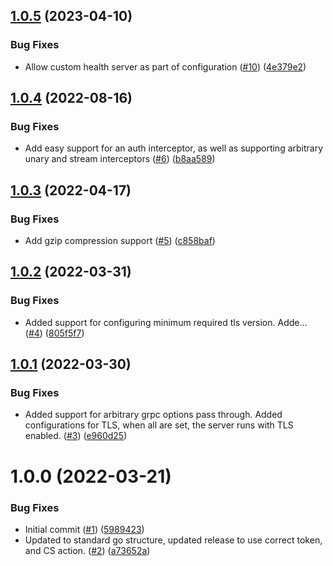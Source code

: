## [1.0.5](https://github.com/catalystcommunity/grpc-base-go/compare/v1.0.4...v1.0.5) (2023-04-10)


### Bug Fixes

* Allow custom health server as part of configuration ([#10](https://github.com/catalystcommunity/grpc-base-go/issues/10)) ([4e379e2](https://github.com/catalystcommunity/grpc-base-go/commit/4e379e2686b8251530bad38c98724b40c1c010f4))

## [1.0.4](https://github.com/catalystcommunity/grpc-base-go/compare/v1.0.3...v1.0.4) (2022-08-16)


### Bug Fixes

* Add easy support for an auth interceptor, as well as supporting arbitrary unary and stream interceptors ([#6](https://github.com/catalystcommunity/grpc-base-go/issues/6)) ([b8aa589](https://github.com/catalystcommunity/grpc-base-go/commit/b8aa58965e49f475858842e9f4ea9116b478329b))

## [1.0.3](https://github.com/catalystcommunity/grpc-base-go/compare/v1.0.2...v1.0.3) (2022-04-17)


### Bug Fixes

* Add gzip compression support ([#5](https://github.com/catalystcommunity/grpc-base-go/issues/5)) ([c858baf](https://github.com/catalystcommunity/grpc-base-go/commit/c858baf16f5d9c172d1ea48111497b496a4aae58))

## [1.0.2](https://github.com/catalystcommunity/grpc-base-go/compare/v1.0.1...v1.0.2) (2022-03-31)


### Bug Fixes

* Added support for configuring minimum required tls version. Adde… ([#4](https://github.com/catalystcommunity/grpc-base-go/issues/4)) ([805f5f7](https://github.com/catalystcommunity/grpc-base-go/commit/805f5f7e45989e28dd937dfee15c9b4f8cfb402a))

## [1.0.1](https://github.com/catalystcommunity/grpc-base-go/compare/v1.0.0...v1.0.1) (2022-03-30)


### Bug Fixes

* Added support for arbitrary grpc options pass through. Added configurations for TLS, when all are set, the server runs with TLS enabled. ([#3](https://github.com/catalystcommunity/grpc-base-go/issues/3)) ([e960d25](https://github.com/catalystcommunity/grpc-base-go/commit/e960d252f56968448aeb0478b97f6ed07e2858c7))

# 1.0.0 (2022-03-21)


### Bug Fixes

* Initial commit ([#1](https://github.com/catalystcommunity/grpc-base-go/issues/1)) ([5989423](https://github.com/catalystcommunity/grpc-base-go/commit/59894235b8eed58d6223cafdd9ffe2102a2feaff))
* Updated to standard go structure, updated release to use correct token, and CS action. ([#2](https://github.com/catalystcommunity/grpc-base-go/issues/2)) ([a73652a](https://github.com/catalystcommunity/grpc-base-go/commit/a73652a1e9c76aa6d5ce05f822d2f8d3c7093929))
